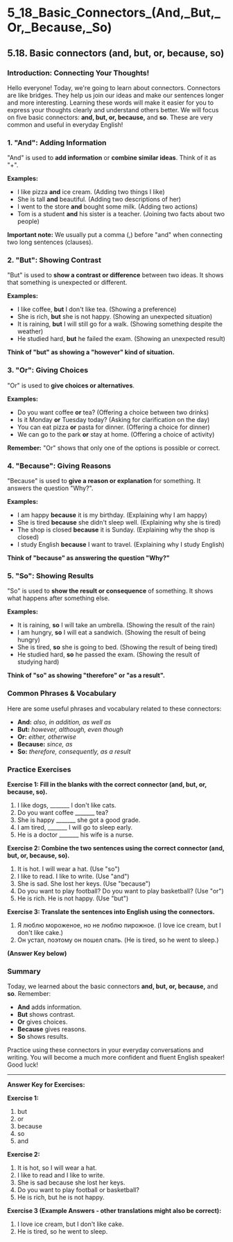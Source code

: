 # 5_18_Basic_Connectors_(And,_But,_Or,_Because,_So)

## 5.18. Basic connectors (and, but, or, because, so)

### Introduction: Connecting Your Thoughts!

Hello everyone! Today, we're going to learn about connectors. Connectors are like bridges. They help us join our ideas and make our sentences longer and more interesting. Learning these words will make it easier for you to express your thoughts clearly and understand others better. We will focus on five basic connectors: **and, but, or, because,** and **so**. These are very common and useful in everyday English!

### 1. "And": Adding Information

"And" is used to **add information** or **combine similar ideas**. Think of it as "+".

**Examples:**

*   I like pizza **and** ice cream. (Adding two things I like)
*   She is tall **and** beautiful. (Adding two descriptions of her)
*   I went to the store **and** bought some milk. (Adding two actions)
*   Tom is a student **and** his sister is a teacher. (Joining two facts about two people)

**Important note:** We usually put a comma (,) before "and" when connecting two long sentences (clauses).

### 2. "But": Showing Contrast

"But" is used to **show a contrast or difference** between two ideas. It shows that something is unexpected or different.

**Examples:**

*   I like coffee, **but** I don't like tea. (Showing a preference)
*   She is rich, **but** she is not happy. (Showing an unexpected situation)
*   It is raining, **but** I will still go for a walk. (Showing something despite the weather)
*   He studied hard, **but** he failed the exam. (Showing an unexpected result)

**Think of "but" as showing a "however" kind of situation.**

### 3. "Or": Giving Choices

"Or" is used to **give choices or alternatives**.

**Examples:**

*   Do you want coffee **or** tea? (Offering a choice between two drinks)
*   Is it Monday **or** Tuesday today? (Asking for clarification on the day)
*   You can eat pizza **or** pasta for dinner. (Offering a choice for dinner)
*   We can go to the park **or** stay at home. (Offering a choice of activity)

**Remember:** "Or" shows that only one of the options is possible or correct.

### 4. "Because": Giving Reasons

"Because" is used to **give a reason or explanation** for something. It answers the question "Why?".

**Examples:**

*   I am happy **because** it is my birthday. (Explaining why I am happy)
*   She is tired **because** she didn't sleep well. (Explaining why she is tired)
*   The shop is closed **because** it is Sunday. (Explaining why the shop is closed)
*   I study English **because** I want to travel. (Explaining why I study English)

**Think of "because" as answering the question "Why?"**

### 5. "So": Showing Results

"So" is used to **show the result or consequence** of something.  It shows what happens after something else.

**Examples:**

*   It is raining, **so** I will take an umbrella. (Showing the result of the rain)
*   I am hungry, **so** I will eat a sandwich. (Showing the result of being hungry)
*   She is tired, **so** she is going to bed. (Showing the result of being tired)
*   He studied hard, **so** he passed the exam. (Showing the result of studying hard)

**Think of "so" as showing "therefore" or "as a result".**

### Common Phrases & Vocabulary

Here are some useful phrases and vocabulary related to these connectors:

*   **And:** *also, in addition, as well as*
*   **But:** *however, although, even though*
*   **Or:** *either, otherwise*
*   **Because:** *since, as*
*   **So:** *therefore, consequently, as a result*

### Practice Exercises

**Exercise 1: Fill in the blanks with the correct connector (and, but, or, because, so).**

1.  I like dogs, _______ I don't like cats.
2.  Do you want coffee _______ tea?
3.  She is happy _______ she got a good grade.
4.  I am tired, _______ I will go to sleep early.
5.  He is a doctor _______ his wife is a nurse.

**Exercise 2: Combine the two sentences using the correct connector (and, but, or, because, so).**

1.  It is hot. I will wear a hat.  (Use "so")
2.  I like to read. I like to write. (Use "and")
3.  She is sad. She lost her keys. (Use "because")
4.  Do you want to play football? Do you want to play basketball? (Use "or")
5.  He is rich. He is not happy. (Use "but")

**Exercise 3: Translate the sentences into English using the connectors.**

1.  Я люблю мороженое, но не люблю пирожное. (I love ice cream, but I don't like cake.)
2.  Он устал, поэтому он пошел спать. (He is tired, so he went to sleep.)

**(Answer Key below)**

### Summary

Today, we learned about the basic connectors **and, but, or, because,** and **so**. Remember:

*   **And** adds information.
*   **But** shows contrast.
*   **Or** gives choices.
*   **Because** gives reasons.
*   **So** shows results.

Practice using these connectors in your everyday conversations and writing. You will become a much more confident and fluent English speaker! Good luck!

---

**Answer Key for Exercises:**

**Exercise 1:**

1.  but
2.  or
3.  because
4.  so
5.  and

**Exercise 2:**

1.  It is hot, so I will wear a hat.
2.  I like to read and I like to write.
3.  She is sad because she lost her keys.
4.  Do you want to play football or basketball?
5.  He is rich, but he is not happy.

**Exercise 3 (Example Answers - other translations might also be correct):**

1.  I love ice cream, but I don't like cake.
2.  He is tired, so he went to sleep.
